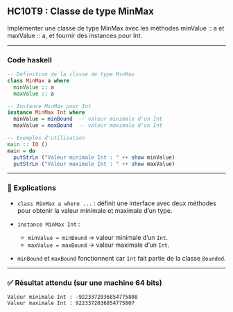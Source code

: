 ## HC10T9 : Classe de type MinMax

Implémenter une classe de type MinMax avec les méthodes minValue :: a et maxValue :: a, et fournir des instances pour Int.

--- 

### Code haskell

```haskell
-- Définition de la classe de type MinMax
class MinMax a where
  minValue :: a
  maxValue :: a

-- Instance MinMax pour Int
instance MinMax Int where
  minValue = minBound  -- valeur minimale d'un Int
  maxValue = maxBound  -- valeur maximale d'un Int

-- Exemples d'utilisation
main :: IO ()
main = do
  putStrLn ("Valeur minimale Int : " ++ show minValue)
  putStrLn ("Valeur maximale Int : " ++ show maxValue)
```

---

### 🔎 Explications

* `class MinMax a where ...` : définit une interface avec deux méthodes pour obtenir la valeur minimale et maximale d’un type.
* `instance MinMax Int` :

  * `minValue = minBound` → valeur minimale d’un `Int`.
  * `maxValue = maxBound` → valeur maximale d’un `Int`.
* `minBound` et `maxBound` fonctionnent car `Int` fait partie de la classe `Bounded`.

---

### ✅ Résultat attendu (sur une machine 64 bits)

```
Valeur minimale Int : -9223372036854775808
Valeur maximale Int : 9223372036854775807
```
